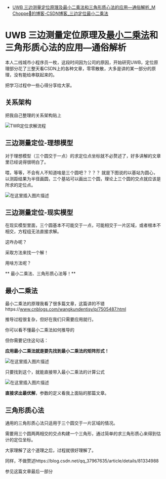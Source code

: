- [UWB 三边测量定位原理及最小二乘法和三角形质心法的应用—通俗解析_M Choppe的博客-CSDN博客_三边定位最小二乘法](https://blog.csdn.net/Luuunatic/article/details/107784856)

# UWB 三边测量定位原理及[最小二乘法](https://so.csdn.net/so/search?q=最小二乘法&spm=1001.2101.3001.7020)和三角形质心法的应用—通俗解析

本人二线城市小程序员一枚，这段时间因为公司的原因，开始研究UWB，定位原理部分花了三整天看CSDN上的各种文章，零零散散，大多是讲的某一部分的原理，没有能给串联起来的。

把学习过程中一些心得分享给大家。

## 关系架构

把我自己整理的关系架构贴上

![TWR定位求解流程](https://img-blog.csdnimg.cn/2020080509365493.png?x-oss-process=image/watermark,type_ZmFuZ3poZW5naGVpdGk,shadow_10,text_aHR0cHM6Ly9ibG9nLmNzZG4ubmV0L0x1dXVuYXRpYw==,size_16,color_FFFFFF,t_70)

## 三边测量定位-理想模型

对于理想模型（三个圆交于一点）的求定位点坐标就不必赘述了，好多讲解的文章里已经说得很明白了。

喂，等等，不会有人不知道啥是三个圆吧？？？？
就是下图说的以基站为圆心，以测距结果为半径画圆，三个基站可以画出三个圆，理论上三个圆的交点就应该是所求的定位点。

![在这里插入图片描述](https://img-blog.csdnimg.cn/20200805095027236.png?x-oss-process=image/watermark,type_ZmFuZ3poZW5naGVpdGk,shadow_10,text_aHR0cHM6Ly9ibG9nLmNzZG4ubmV0L0x1dXVuYXRpYw==,size_16,color_FFFFFF,t_70)

## 三边测量定位-现实模型

在现实模型里面，三个圆基本不可能交于一点，可能相交于一片区域，或者根本不相交，方程组无法直接求解。

这咋办呢？

采取方法来找一个解！

用啥方法呢？

** 最小二乘法、三角形质心法等！**

## 最小二乘法

最小二乘法的原理我看了很多篇文章，这篇讲的不错https://www.cnblogs.com/wangkundentisy/p/7505487.html

推导过程很复杂，但好在我们只需要应用就行。

你可以看不懂最小二乘法如何推导的

但你需要记住这句话：

**应用最小二乘法就是要先找到最小二乘法的矩阵形式！**

![在这里插入图片描述](https://img-blog.csdnimg.cn/202008051011274.png)

只要找到这个，就能直接带入最小二乘法的计算公式

![在这里插入图片描述](https://img-blog.csdnimg.cn/20200805101452169.png)

**直接求出最优解**，参数的定义看我上面贴的那篇文章。

## 三角形质心法

通用的三角形质心法只适用于三个圆交于一片区域的情况。

需要用三个圆两两相交的交点构建一个三角形，通过简单的求三角形质心来得到估计的定位坐标。

大家理解了这个道理之后，过程就很好理解了。

同样，不做赘述https://blog.csdn.net/qq_37967635/article/details/81334988

参见这篇文章最后一部分